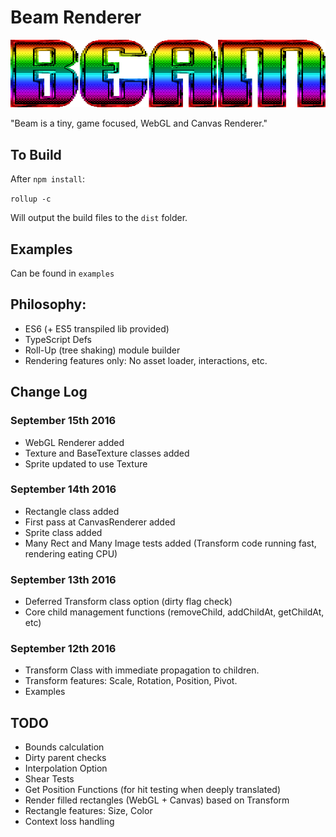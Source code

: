 # Beam Renderer

![beam](logo.png)

"Beam is a tiny, game focused, WebGL and Canvas Renderer."

## To Build

After `npm install`:

`rollup -c`

Will output the build files to the `dist` folder.

## Examples

Can be found in `examples`

## Philosophy:

* ES6 (+ ES5 transpiled lib provided)
* TypeScript Defs
* Roll-Up (tree shaking) module builder
* Rendering features only: No asset loader, interactions, etc.

## Change Log

### September 15th 2016

* WebGL Renderer added
* Texture and BaseTexture classes added
* Sprite updated to use Texture

### September 14th 2016

* Rectangle class added
* First pass at CanvasRenderer added
* Sprite class added
* Many Rect and Many Image tests added (Transform code running fast, rendering eating CPU)

### September 13th 2016

* Deferred Transform class option (dirty flag check)
* Core child management functions (removeChild, addChildAt, getChildAt, etc)

### September 12th 2016

* Transform Class with immediate propagation to children.
* Transform features: Scale, Rotation, Position, Pivot.
* Examples

## TODO

* Bounds calculation
* Dirty parent checks
* Interpolation Option
* Shear Tests
* Get Position Functions (for hit testing when deeply translated)
* Render filled rectangles (WebGL + Canvas) based on Transform
* Rectangle features: Size, Color
* Context loss handling
